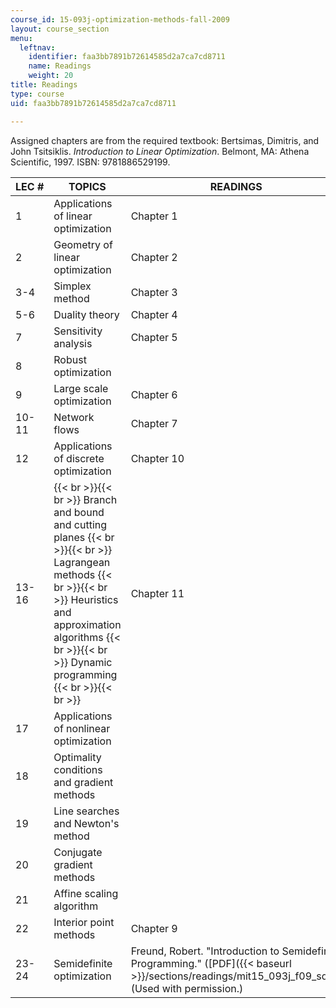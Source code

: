 ```yaml
---
course_id: 15-093j-optimization-methods-fall-2009
layout: course_section
menu:
  leftnav:
    identifier: faa3bb7891b72614585d2a7ca7cd8711
    name: Readings
    weight: 20
title: Readings
type: course
uid: faa3bb7891b72614585d2a7ca7cd8711

---
```


Assigned chapters are from the required textbook: Bertsimas, Dimitris, and John Tsitsiklis. _Introduction to Linear Optimization_. Belmont, MA: Athena Scientific, 1997. ISBN: 9781886529199.

| LEC # | TOPICS | READINGS |
| --- | --- | --- |
| 1 | Applications of linear optimization | Chapter 1 |
| 2 | Geometry of linear optimization | Chapter 2 |
| 3-4 | Simplex method | Chapter 3 |
| 5-6 | Duality theory | Chapter 4 |
| 7 | Sensitivity analysis | Chapter 5 |
| 8 | Robust optimization | &nbsp; |
| 9 | Large scale optimization | Chapter 6 |
| 10-11 | Network flows | Chapter 7 |
| 12 | Applications of discrete optimization | Chapter 10 |
| 13-16 |  {{< br >}}{{< br >}} Branch and bound and cutting planes {{< br >}}{{< br >}} Lagrangean methods {{< br >}}{{< br >}} Heuristics and approximation algorithms {{< br >}}{{< br >}} Dynamic programming {{< br >}}{{< br >}}  | Chapter 11 |
| 17 | Applications of nonlinear optimization | &nbsp; |
| 18 | Optimality conditions and gradient methods | &nbsp; |
| 19 | Line searches and Newton's method | &nbsp; |
| 20 | Conjugate gradient methods | &nbsp; |
| 21 | Affine scaling algorithm | &nbsp; |
| 22 | Interior point methods | Chapter 9 |
| 23-24 | Semidefinite optimization | Freund, Robert. "Introduction to Semidefinite Programming." ([PDF]({{< baseurl >}}/sections/readings/mit15_093j_f09_sdp)) (Used with permission.)